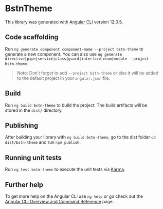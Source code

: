 # BstnTheme

This library was generated with [Angular CLI](https://github.com/angular/angular-cli) version 12.0.5.

## Code scaffolding

Run `ng generate component component-name --project bstn-theme` to generate a new component. You can also use `ng generate directive|pipe|service|class|guard|interface|enum|module --project bstn-theme`.
> Note: Don't forget to add `--project bstn-theme` or else it will be added to the default project in your `angular.json` file. 

## Build

Run `ng build bstn-theme` to build the project. The build artifacts will be stored in the `dist/` directory.

## Publishing

After building your library with `ng build bstn-theme`, go to the dist folder `cd dist/bstn-theme` and run `npm publish`.

## Running unit tests

Run `ng test bstn-theme` to execute the unit tests via [Karma](https://karma-runner.github.io).

## Further help

To get more help on the Angular CLI use `ng help` or go check out the [Angular CLI Overview and Command Reference](https://angular.io/cli) page.
